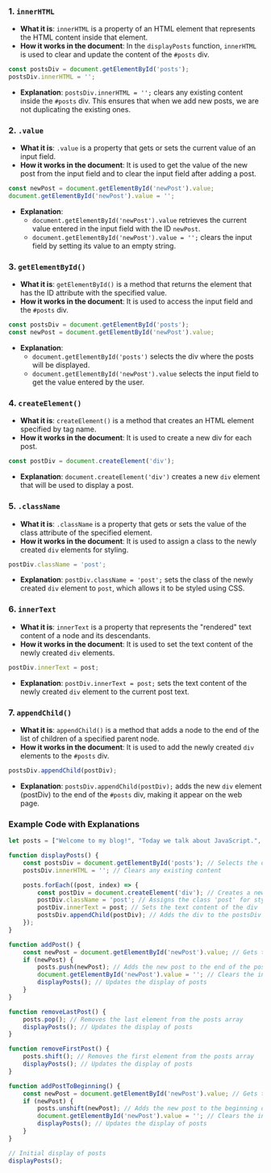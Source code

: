 
### 1. `innerHTML`
- **What it is**: `innerHTML` is a property of an HTML element that represents the HTML content inside that element.
- **How it works in the document**: In the `displayPosts` function, `innerHTML` is used to clear and update the content of the `#posts` div.

```javascript
const postsDiv = document.getElementById('posts');
postsDiv.innerHTML = '';
```
- **Explanation**: `postsDiv.innerHTML = '';` clears any existing content inside the `#posts` div. This ensures that when we add new posts, we are not duplicating the existing ones.

### 2. `.value`
- **What it is**: `.value` is a property that gets or sets the current value of an input field.
- **How it works in the document**: It is used to get the value of the new post from the input field and to clear the input field after adding a post.

```javascript
const newPost = document.getElementById('newPost').value;
document.getElementById('newPost').value = '';
```
- **Explanation**: 
  - `document.getElementById('newPost').value` retrieves the current value entered in the input field with the ID `newPost`.
  - `document.getElementById('newPost').value = '';` clears the input field by setting its value to an empty string.

### 3. `getElementById()`
- **What it is**: `getElementById()` is a method that returns the element that has the ID attribute with the specified value.
- **How it works in the document**: It is used to access the input field and the `#posts` div.

```javascript
const postsDiv = document.getElementById('posts');
const newPost = document.getElementById('newPost').value;
```
- **Explanation**: 
  - `document.getElementById('posts')` selects the div where the posts will be displayed.
  - `document.getElementById('newPost').value` selects the input field to get the value entered by the user.

### 4. `createElement()`
- **What it is**: `createElement()` is a method that creates an HTML element specified by tag name.
- **How it works in the document**: It is used to create a new div for each post.

```javascript
const postDiv = document.createElement('div');
```
- **Explanation**: `document.createElement('div')` creates a new `div` element that will be used to display a post.

### 5. `.className`
- **What it is**: `.className` is a property that gets or sets the value of the class attribute of the specified element.
- **How it works in the document**: It is used to assign a class to the newly created `div` elements for styling.

```javascript
postDiv.className = 'post';
```
- **Explanation**: `postDiv.className = 'post';` sets the class of the newly created `div` element to `post`, which allows it to be styled using CSS.

### 6. `innerText`
- **What it is**: `innerText` is a property that represents the "rendered" text content of a node and its descendants.
- **How it works in the document**: It is used to set the text content of the newly created `div` elements.

```javascript
postDiv.innerText = post;
```
- **Explanation**: `postDiv.innerText = post;` sets the text content of the newly created `div` element to the current post text.

### 7. `appendChild()`
- **What it is**: `appendChild()` is a method that adds a node to the end of the list of children of a specified parent node.
- **How it works in the document**: It is used to add the newly created `div` elements to the `#posts` div.

```javascript
postsDiv.appendChild(postDiv);
```
- **Explanation**: `postsDiv.appendChild(postDiv);` adds the new `div` element (postDiv) to the end of the `#posts` div, making it appear on the web page.

### Example Code with Explanations

```javascript
let posts = ["Welcome to my blog!", "Today we talk about JavaScript.", "Array methods are powerful."];

function displayPosts() {
    const postsDiv = document.getElementById('posts'); // Selects the div to display posts
    postsDiv.innerHTML = ''; // Clears any existing content

    posts.forEach((post, index) => {
        const postDiv = document.createElement('div'); // Creates a new div for each post
        postDiv.className = 'post'; // Assigns the class 'post' for styling
        postDiv.innerText = post; // Sets the text content of the div
        postsDiv.appendChild(postDiv); // Adds the div to the postsDiv
    });
}

function addPost() {
    const newPost = document.getElementById('newPost').value; // Gets the value of the new post from the input field
    if (newPost) {
        posts.push(newPost); // Adds the new post to the end of the posts array
        document.getElementById('newPost').value = ''; // Clears the input field
        displayPosts(); // Updates the display of posts
    }
}

function removeLastPost() {
    posts.pop(); // Removes the last element from the posts array
    displayPosts(); // Updates the display of posts
}

function removeFirstPost() {
    posts.shift(); // Removes the first element from the posts array
    displayPosts(); // Updates the display of posts
}

function addPostToBeginning() {
    const newPost = document.getElementById('newPost').value; // Gets the value of the new post from the input field
    if (newPost) {
        posts.unshift(newPost); // Adds the new post to the beginning of the posts array
        document.getElementById('newPost').value = ''; // Clears the input field
        displayPosts(); // Updates the display of posts
    }
}

// Initial display of posts
displayPosts();
```
